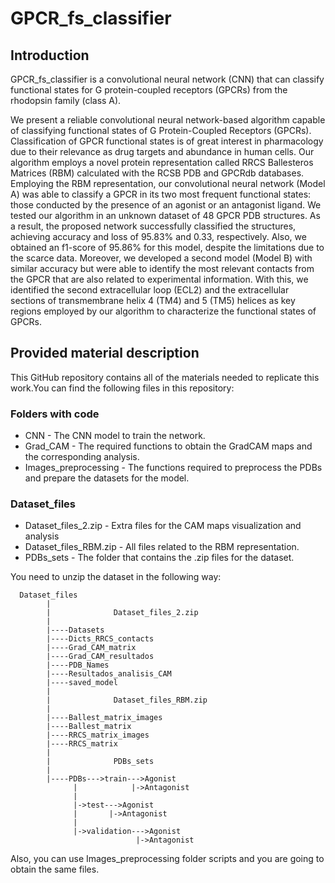 # GPCR_fs_classifier
## Introduction
GPCR_fs_classifier is a convolutional neural network (CNN) that can classify functional states for G protein-coupled receptors (GPCRs) from the rhodopsin family (class A).

We present a reliable convolutional neural network-based algorithm capable of classifying functional states of G Protein-Coupled Receptors (GPCRs). Classification of GPCR functional states is of great interest in pharmacology due to their relevance as drug targets and abundance in human cells. Our algorithm employs a novel protein representation called RRCS Ballesteros Matrices (RBM) calculated with the RCSB PDB and GPCRdb databases. Employing the RBM representation, our convolutional neural network (Model A) was able to classify a GPCR in its two most frequent functional states: those conducted by the presence of an agonist or an antagonist ligand. We tested our algorithm in an unknown dataset of 48 GPCR PDB structures. As a result, the proposed network successfully classified the structures, achieving accuracy and loss of 95.83% and 0.33, respectively. Also, we obtained an f1-score of 95.86% for this model, despite the limitations due to the scarce data. Moreover, we developed a second model (Model B) with similar accuracy but were able to identify the most relevant contacts from the GPCR that are also related to experimental information. With this, we identified the second extracellular loop (ECL2) and the extracellular sections of transmembrane helix 4 (TM4) and 5 (TM5) helices as key regions employed by our algorithm to characterize the functional states of GPCRs.

## Provided material description

This GitHub repository contains all of the materials needed to replicate this work.You can find the following files in this repository:

### Folders with code

 * CNN - The CNN model to train the network.
 * Grad_CAM - The required functions to obtain the GradCAM maps and the corresponding analysis.
 * Images_preprocessing - The functions required to preprocess the PDBs and prepare the datasets for the model.

### Dataset_files

 * Dataset_files_2.zip - Extra files for the CAM maps visualization and analysis
 * Dataset_files_RBM.zip - All files related to the RBM representation.
 * PDBs_sets - The folder that contains the .zip files for the dataset. 

You need to unzip the dataset in the following way:

      Dataset_files
            |
            |              Dataset_files_2.zip
            |
            |----Datasets
            |----Dicts_RRCS_contacts
            |----Grad_CAM_matrix
            |----Grad_CAM_resultados
            |----PDB_Names
            |----Resultados_analisis_CAM
            |----saved_model
            |
            |              Dataset_files_RBM.zip
            |
            |----Ballest_matrix_images
            |----Ballest_matrix
            |----RRCS_matrix_images
            |----RRCS_matrix
            |
            |              PDBs_sets
            |
            |----PDBs--->train--->Agonist
                  |            |->Antagonist
                  |
                  |->test--->Agonist
                  |       |->Antagonist
                  |
                  |->validation--->Agonist
                                |->Antagonist


Also, you can use Images_preprocessing folder scripts and you are going to obtain the same files. 
